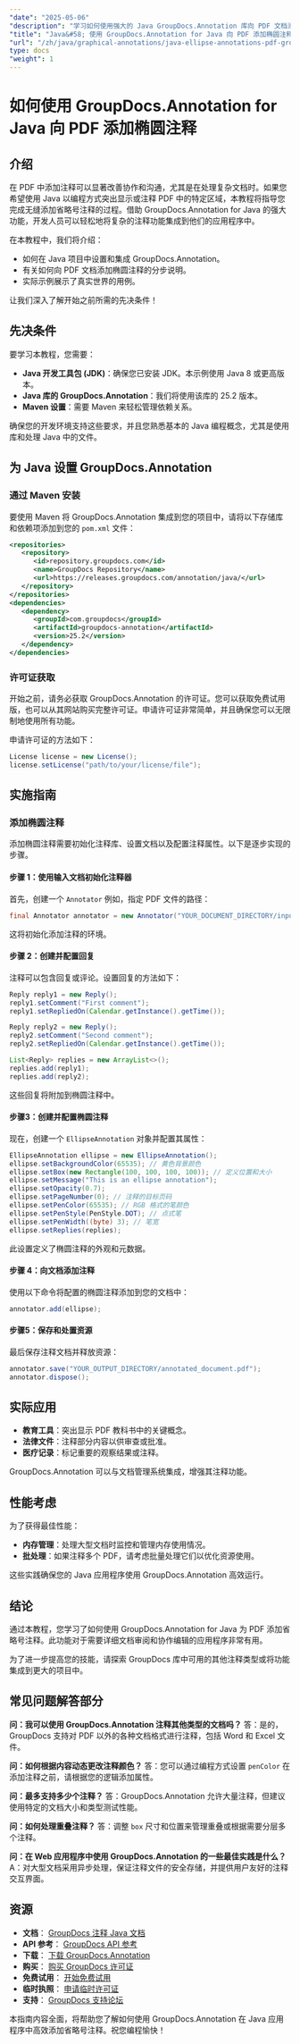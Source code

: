 ```yaml
---
"date": "2025-05-06"
"description": "学习如何使用强大的 Java GroupDocs.Annotation 库向 PDF 文档添加椭圆注释。按照本分步指南操作，增强文档协作。"
"title": "Java&#58; 使用 GroupDocs.Annotation for Java 向 PDF 添加椭圆注释"
"url": "/zh/java/graphical-annotations/java-ellipse-annotations-pdf-groupdocs/"
type: docs
"weight": 1
---
```


# 如何使用 GroupDocs.Annotation for Java 向 PDF 添加椭圆注释

## 介绍
在 PDF 中添加注释可以显著改善协作和沟通，尤其是在处理复杂文档时。如果您希望使用 Java 以编程方式突出显示或注释 PDF 中的特定区域，本教程将指导您完成无缝添加省略号注释的过程。借助 GroupDocs.Annotation for Java 的强大功能，开发人员可以轻松地将复杂的注释功能集成到他们的应用程序中。

在本教程中，我们将介绍：
- 如何在 Java 项目中设置和集成 GroupDocs.Annotation。
- 有关如何向 PDF 文档添加椭圆注释的分步说明。
- 实际示例展示了真实世界的用例。

让我们深入了解开始之前所需的先决条件！

## 先决条件
要学习本教程，您需要：
- **Java 开发工具包 (JDK)**：确保您已安装 JDK。本示例使用 Java 8 或更高版本。
- **Java 库的 GroupDocs.Annotation**：我们将使用该库的 25.2 版本。
- **Maven 设置**：需要 Maven 来轻松管理依赖关系。

确保您的开发环境支持这些要求，并且您熟悉基本的 Java 编程概念，尤其是使用库和处理 Java 中的文件。

## 为 Java 设置 GroupDocs.Annotation
### 通过 Maven 安装
要使用 Maven 将 GroupDocs.Annotation 集成到您的项目中，请将以下存储库和依赖项添加到您的 `pom.xml` 文件：

```xml
<repositories>
   <repository>
      <id>repository.groupdocs.com</id>
      <name>GroupDocs Repository</name>
      <url>https://releases.groupdocs.com/annotation/java/</url>
   </repository>
</repositories>
<dependencies>
   <dependency>
      <groupId>com.groupdocs</groupId>
      <artifactId>groupdocs-annotation</artifactId>
      <version>25.2</version>
   </dependency>
</dependencies>
```

### 许可证获取
开始之前，请务必获取 GroupDocs.Annotation 的许可证。您可以获取免费试用版，也可以从其网站购买完整许可证。申请许可证非常简单，并且确保您可以无限制地使用所有功能。

申请许可证的方法如下：

```java
License license = new License();
license.setLicense("path/to/your/license/file");
```

## 实施指南
### 添加椭圆注释
添加椭圆注释需要初始化注释库、设置文档以及配置注释属性。以下是逐步实现的步骤。

#### 步骤 1：使用输入文档初始化注释器
首先，创建一个 `Annotator` 例如，指定 PDF 文件的路径：

```java
final Annotator annotator = new Annotator("YOUR_DOCUMENT_DIRECTORY/input_document.pdf");
```

这将初始化添加注释的环境。

#### 步骤 2：创建并配置回复
注释可以包含回复或评论。设置回复的方法如下：

```java
Reply reply1 = new Reply();
reply1.setComment("First comment");
reply1.setRepliedOn(Calendar.getInstance().getTime());

Reply reply2 = new Reply();
reply2.setComment("Second comment");
reply2.setRepliedOn(Calendar.getInstance().getTime());

List<Reply> replies = new ArrayList<>();
replies.add(reply1);
replies.add(reply2);
```

这些回复将附加到椭圆注释中。

#### 步骤3：创建并配置椭圆注释
现在，创建一个 `EllipseAnnotation` 对象并配置其属性：

```java
EllipseAnnotation ellipse = new EllipseAnnotation();
ellipse.setBackgroundColor(65535); // 黄色背景颜色
ellipse.setBox(new Rectangle(100, 100, 100, 100)); // 定义位置和大小
ellipse.setMessage("This is an ellipse annotation");
ellipse.setOpacity(0.7);
ellipse.setPageNumber(0); // 注释的目标页码
ellipse.setPenColor(65535); // RGB 格式的笔颜色
ellipse.setPenStyle(PenStyle.DOT); // 点式笔
ellipse.setPenWidth((byte) 3); // 笔宽
ellipse.setReplies(replies);
```

此设置定义了椭圆注释的外观和元数据。

#### 步骤 4：向文档添加注释
使用以下命令将配置的椭圆注释添加到您的文档中：

```java
annotator.add(ellipse);
```

#### 步骤5：保存和处置资源
最后保存注释文档并释放资源：

```java
annotator.save("YOUR_OUTPUT_DIRECTORY/annotated_document.pdf");
annotator.dispose();
```

## 实际应用
- **教育工具**：突出显示 PDF 教科书中的关键概念。
- **法律文件**：注释部分内容以供审查或批准。
- **医疗记录**：标记重要的观察结果或注释。

GroupDocs.Annotation 可以与文档管理系统集成，增强其注释功能。

## 性能考虑
为了获得最佳性能：
- **内存管理**：处理大型文档时监控和管理内存使用情况。
- **批处理**：如果注释多个 PDF，请考虑批量处理它们以优化资源使用。

这些实践确保您的 Java 应用程序使用 GroupDocs.Annotation 高效运行。

## 结论
通过本教程，您学习了如何使用 GroupDocs.Annotation for Java 为 PDF 添加省略号注释。此功能对于需要详细文档审阅和协作编辑的应用程序非常有用。 

为了进一步提高您的技能，请探索 GroupDocs 库中可用的其他注释类型或将功能集成到更大的项目中。

## 常见问题解答部分
**问：我可以使用 GroupDocs.Annotation 注释其他类型的文档吗？**
答：是的，GroupDocs 支持对 PDF 以外的各种文档格式进行注释，包括 Word 和 Excel 文件。

**问：如何根据内容动态更改注释颜色？**
答：您可以通过编程方式设置 `penColor` 在添加注释之前，请根据您的逻辑添加属性。

**问：最多支持多少个注释？**
答：GroupDocs.Annotation 允许大量注释，但建议使用特定的文档大小和类型测试性能。

**问：如何处理重叠注释？**
答：调整 `box` 尺寸和位置来管理重叠或根据需要分层多个注释。

**问：在 Web 应用程序中使用 GroupDocs.Annotation 的一些最佳实践是什么？**
A：对大型文档采用异步处理，保证注释文件的安全存储，并提供用户友好的注释交互界面。

## 资源
- **文档**： [GroupDocs 注释 Java 文档](https://docs.groupdocs.com/annotation/java/)
- **API 参考**： [GroupDocs API 参考](https://reference.groupdocs.com/annotation/java/)
- **下载**： [下载 GroupDocs.Annotation](https://releases.groupdocs.com/annotation/java/)
- **购买**： [购买 GroupDocs 许可证](https://purchase.groupdocs.com/buy)
- **免费试用**： [开始免费试用](https://releases.groupdocs.com/annotation/java/)
- **临时执照**： [申请临时许可证](https://purchase.groupdocs.com/temporary-license/)
- **支持**： [GroupDocs 支持论坛](https://forum.groupdocs.com/c/annotation/)

本指南内容全面，将帮助您了解如何使用 GroupDocs.Annotation 在 Java 应用程序中高效添加省略号注释。祝您编程愉快！